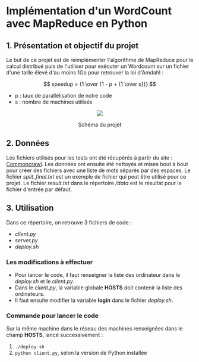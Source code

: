 # Implémentation d'un WordCount avec MapReduce en Python

## 1. Présentation et objectif du projet

Le but de ce projet est de réimplémenter l'algorithme de MapReduce pour le calcul distribué puis de l'utiliser pour exécuter un Wordcount sur un fichier d'une taille élevé d'au moins 1Go pour retrouver la loi d'Amdahl : 

<p align='center'>
 $$ speedup = {1 \over {1 - p + {1 \over s}}} $$
</p>

* p : taux de parallélisation de notre code
* s : nombre de machines utilisés

<p align='center'>
  <img src="image/schéma_projet.jpg"/>
  <p align='center'>Schéma du projet</p>
</p>


## 2. Données

Les fichiers utilisés pour les tests ont été récupérés à partir du site : [Commoncrawl](https://data.commoncrawl.org/). Les données ont ensuite été nettoyés et mises bout à bout pour créer des fichiers avec une liste de mots séparés par des espaces.
Le fichier *split_final.txt* est un exemple de fichier qui peut être utilisé pour ce projet. Le fichier *result.txt* dans le répertoire */data* est le résultat pour le fichier d'entrée par défaut.

## 3. Utilisation
  
Dans ce répertoire, on retrouve 3 fichiers de code : 
* *client.py*
* *server.py*
* *deploy.sh*

### Les modifications à effectuer
* Pour lancer le code, il faut renseigner la liste des ordinateur dans le *deploy.sh* et le *client.py*.
* Dans le *client.py*, la variable globale **HOSTS** doit contenir la liste des ordinateurs.
* Il faut ensuite modifier la variable **login** dans le fichier *deploy.sh*.

### Commande pour lancer le code
Sur la même machine dans le réseau des machines renseignées dans le champ **HOSTS**, lancé successivement :

1. <code>./deploy.sh</code>
2. <code>python client.py</code>, selon la version de Python installée
